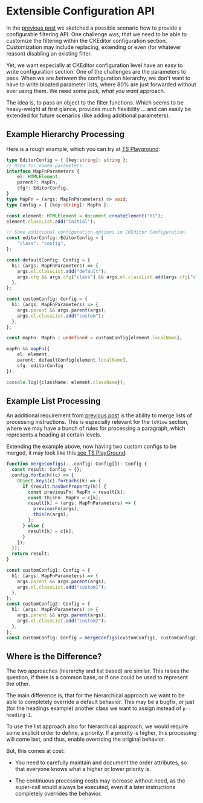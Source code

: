 Extensible Configuration API
================================================================================

In the [previous post](2021-03-01-RichTextDataProcessor-Configuration-API.md)
we sketched a possible scenario how to provide a configurable filtering API.
One challenge was, that we need to be able to customize the filtering within
the CKEditor configuration section. Customization may include replacing,
extending or even (for whatever reason) disabling an existing filter.

Yet, we want especially at CKEditor configuration level have an easy to write
configuration section. One of the challenges are the parameters to pass. When
we are _between_ the configuration hierarchy, we don't want to have to write
bloated parameter lists, where 80% are just forwarded without ever using them.
We need some _pick, what you want_ approach.

The idea is, to pass an object to the filter functions. Which seems to be
heavy-weight at first glance, provides much flexibility … and can easily be
extended for future scenarios (like adding additional parameters).

Example Hierarchy Processing
--------------------------------------------------------------------------------

Here is a rough example, which you can try at
[TS Playground][example-1]:

```typescript
type EditorConfig = { [key:string]: string };
// Used for named parameters.
interface MapFnParameters {
    el: HTMLElement,
    parent?: MapFn,
    cfg?: EditorConfig,
}
type MapFn = (args: MapFnParameters) => void;
type Config = { [key:string]: MapFn };

const element: HTMLElement = document.createElement("h1");
element.classList.add("initial");

// Some additional configuration options in CKEditor Configuration.
const editorConfig: EditorConfig = {
    "class": "config",
};

const defaultConfig: Config = {
  h1: (args: MapFnParameters) => {
    args.el.classList.add("default");
    args.cfg && args.cfg["class"] && args.el.classList.add(args.cfg["class"]);
  },
};

const customConfig: Config = {
  h1: (args: MapFnParameters) => {
    args.parent && args.parent(args);
    args.el.classList.add("custom");
  },
};

const mapFn: MapFn | undefined = customConfig[element.localName];

mapFn && mapFn({
    el: element,
    parent: defaultConfig[element.localName],
    cfg: editorConfig
});

console.log({className: element.className});
```

Example List Processing
--------------------------------------------------------------------------------

An additional requirement from
[previous post](2021-03-01-RichTextDataProcessor-Configuration-API.md) is the
ability to merge lists of processing instructions. This is especially relevant
for the `toView` section, where we may have a bunch of rules for processing
a paragraph, which represents a heading at certain levels.

Extending the example above, now having two custom configs to be merged, it may
look like this [see TS PlayGround][example-2]:

```typescript
function mergeConfigs(...config: Config[]): Config {
  const result: Config = {};
  config.forEach((c) => {
    Object.keys(c).forEach((k) => {
      if (result.hasOwnProperty(k)) {
        const previousFn: MapFn = result[k];
        const thisFn: MapFn = c[k];
        result[k] = (args: MapFnParameters) => {
          previousFn(args);
          thisFn(args);
        };
      } else {
        result[k] = c[k];
      }
    });
  });
  return result;
}

const customConfig1: Config = {
  h1: (args: MapFnParameters) => {
    args.parent && args.parent(args);
    args.el.classList.add("custom1");
  },
};
const customConfig2: Config = {
  h1: (args: MapFnParameters) => {
    args.parent && args.parent(args);
    args.el.classList.add("custom2");
  },
};
const customConfig: Config = mergeConfigs(customConfig1, customConfig2);
```

Where is the Difference?
--------------------------------------------------------------------------------

The two approaches (hierarchy and list based) are similar. This raises the
question, if there is a common base, or if one could be used to represent the
other.

The main difference is, that for the hierarchical approach we want to be able
to completely override a default behavior. This may be a bugfix, or just
(for the headings example) another class we want to assign instead of
`p--heading-1`.

To use the list approach also for hierarchical approach, we would require some
explicit order to define, a priority. If a priority is higher, this processing
will come last, and thus, enable overriding the original behavior.

But, this comes at cost:

* You need to carefully maintain and document the order attributes, so that
    everyone knows what a higher or lower priority is.

* The continuous processing costs may increase without need, as the super-call
    would always be executed, even if a later instructions completely overrides
    the behavior.

[example-1]: <https://www.typescriptlang.org/play?#code/C4TwDgpgBAogJgS2AewE4GFkDsBmCDmUAvFAN5QDaA1hCAFwDOwqCW+AunVEy21AL4BuAFCtgEVDgCGAY2gBZKWABiWAApTUUgLYRxqBmWFQTUCABsuACQAq8gDIxzEXVmAAaY6bCaIbgPxciipYnqZQMjj4gbCIKBjYePie-MKgkFDBqsRQABSa+AxBSqoaWrr6DACUxAB8UABuyAhwIunQmLgEOeTUtIzMrBzFIQIiwjLYTGbOrsDWdo6zfsA5cMgyAK5zAHQyqBBS4k4uK7kARAAWAIznVSIWp2575lIMDPYITDtScHAXrCQCCk5ju40mWGmEDiaE6SS48CQsMS3RIpC8JnOMle73OXCxKPw5xS4KmqzgEGkm3MwDhBC4dMIaK8Ny4+VQhRGpU0Oj0EmqdSM4QKDB2Fhebw+X2APz+FwpVJpYIxUBFeyiUAAZJrVRzRZF8BQsTiGOd2FqdWrxdjJZ9vr9-mqDUabbj2PcvPwScIJmSIpsmMhtIyGYSeizrmyRVz1DyKvyakR6ujhXqdj4Dm4LbrCunfG52YUPanc9aTXaZQ6LltA9plSYvcIhD6IdNtCUsDGoAAfKCbLAK1jQnI1lDBwkUR67cwbEEAOV57HG7dG2qgK9UuRTpgsXCnKzC3nz8ygCqk1NpE-3zxnMnni8PJgNe5hCS6+CbHt9kOQzh2M-wLdXQYBddD3ZZnmA0CIH4D0gA>
[example-2]: <https://www.typescriptlang.org/play?ssl=24&ssc=1&pln=56&pc=1#code/C4TwDgpgBAogJgS2AewE4GFkDsBmCDmUAvFAN5QDaA1hCAFwDOwqCW+AunVEy21AL4BuAFCtgEVDgCGAY2gBZKWABiWAApTUUgLYRxqBmWFQTUCABsuACQAq8gDIxzEXVmAAaY6bCaIbgPxciipYnqZQMjj4gbCIKBjYePie-MKgkFDBqsRQABSa+AxBSqoaWrr6DACUxAB8UABuyAhwIunQmLgEOeTUtIzMrBzFIQIiwjLYTGbOrsDWdo6zfsA5cMgyAK5zAHQyqBBS4k4uK7kARAAWAIznVSIWp2575lIMDPYITDtScHAXrCQCCk5ju40mWGmEDiaE6SS48CQsMS3RIpC8JnOMle73OXCxKPw5xS4KmqzgEGkm3MwDhBC4dMIaK8Ny4+VQhRGpU0Oj0EmqdSM4QKDB2Fhebw+X2APz+FwpVJpYIxUBFeyiUAAZJrVRzRZF8BQsTiGOd2FqdWrxdjJZ9vr9-mqDUabbj2PcvPwScJhDhNlgZMAENgoLoORBGQxcjsYxD4VBGRR3QzCUKImSoAcGNT5gnU2ihF44wQdjg0DBZJdcrkZDUiPV0eEAPIAIwAVhBAzsaCAo7XS+XK9WqHWGyqTAgcHkszmdpc3k2AO7qVDISCoUC5Ec1RvhUwQ6ZgA4NYObBiqLlYHIzmnUdgiPf7jPAS5fC+ZEpXkgyO8Px+ZiBs1vKhzRIdlOQ-EIyl5SpRzTf8oCPCAT2QM9VHA6o-wQl83ywDCPQQwtH34GYGGgXdHxvYA7xyH8QKw0xUnCfgCIEViDmATZUCvKiRFSCYMy2JhkG0RlrhTLomTTVk8hFS9oIqfk4Io3VCh2HwDjcC1VNFDSzhFViTCtcwJXeO0ZQdC4hJQbRblYr1hELA9VmskTGQAJgkpIehZcTZL1eSeUUgxlJVNU9K07UdPU3w3HwhjjNMqV7TlLEzxs9zlRMBynME9K3MJLzUVDCR8AjQk+3y0TCWudwIiqjyPR9ZzQ0-S8oAAHygf0FVYaFaIawkKEeXZzA2EEADleXvH1tE-bS5pCXIVIsLgRpWMJvFi3MFSkHNE3W54xpkSbps2kwDTWmEEkkxymoPZBnB2Mb8GW10GCm3Q1uWZ53s+iAWJEIA>
